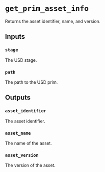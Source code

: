 # `get_prim_asset_info`

Returns the asset identifier, name, and version.

## Inputs

### `stage`
The USD stage. 

### `path`
The path to the USD prim. 

## Outputs

### `asset_identifier`
The asset identifier. 

### `asset_name`
The name of the asset. 

### `asset_version`
The version of the asset. 

